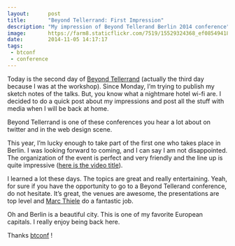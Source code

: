 ```yaml
---
layout:      post
title:       "Beyond Tellerrand: First Impression"
description: "My impression of Beyond Tellerand Berlin 2014 conference"
image:       https://farm8.staticflickr.com/7519/15529324368_ef08549418_c.jpg
date:        2014-11-05 14:17:17
tags:
 - btconf
 - conference
---
```


Today is the second day of [Beyond Tellerrand](http://beyondtellerrand.com/) (actually the third day because I was at the workshop). Since Monday, I’m trying to publish my sketch notes of the talks. But, you know what a nightmare hotel wi-fi are. I decided to do a quick post about my impressions and post all the stuff with media when I will be back at home.

Beyond Tellerrand is one of these conferences you hear a lot about on twitter and in the web design scene.

This year, I’m lucky enough to take part of the first one who takes place in Berlin. I was looking forward to coming, and I can say I am not disappointed. The organization of the event is perfect and very friendly and the line up is quite impressive ([here is the video title](http://vimeo.com/110455197)).

I learned a lot these days. The topics are great and really entertaining. Yeah, for sure if you have the opportunity to go to a Beyond Tellerand conference, do not hesitate. It’s great, the venues are awesome, the presentations are top level and [Marc Thiele](https://twitter.com/marcthiele) do a fantastic job.

Oh and Berlin is a beautiful city. This is one of my favorite European capitals. I really enjoy being back here.

Thanks [btconf](https://twitter.com/btconf) !

